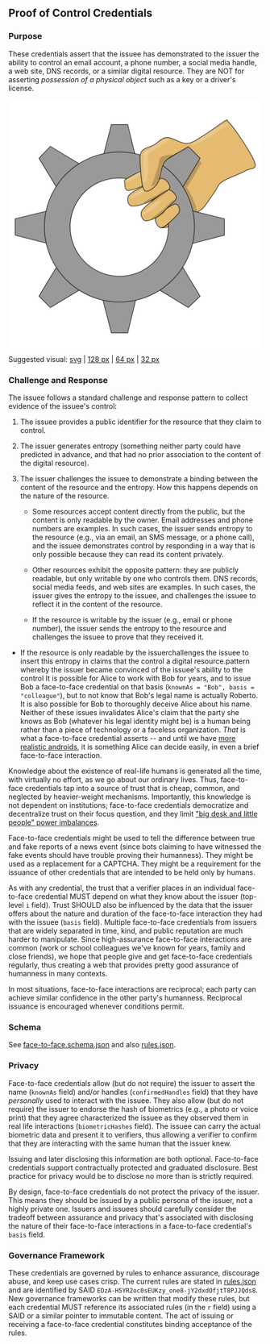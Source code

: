 ## Proof of Control Credentials

### Purpose

These credentials assert that the issuee has demonstrated to the issuer the ability to control an email account, a phone number, a social media handle, a web site, DNS records, or a similar digital resource. They are NOT for asserting *possession of a physical object* such as a key or a driver's license. 

![suggested proof-of-control visual](proof-of-control-512.png)<br>
Suggested visual: [svg](face-to-face.svg) | [128 px](proof-of-control-128.png) | [64 px](proof-of-control-64.png) | [32 px](proof-of-control-32.png)

### Challenge and Response

The issuee follows a standard challenge and response pattern to collect evidence of the issuee's control:

1. The issuee provides a public identifier for the resource that they claim to control.
2. The issuer generates entropy (something neither party could have predicted in advance, and that had no prior association to the content of the digital resource).
3. The issuer challenges the issuee to demonstrate a binding between the content of the resource and the entropy. How this happens depends on the nature of the resource.

    * Some resources accept content directly from the public, but the content is only readable by the owner. Email addresses and phone numbers are examples. In such cases, the issuer sends entropy to the resource (e.g., via an email, an SMS message, or a phone call), and the issuee demonstrates control by responding in a way that is only possible because they can read its content privately.

    * Other resources exhibit the opposite pattern: they are publicly readable, but only writable by one who controls them. DNS records, social media feeds, and web sites are examples. In such cases, the issuer gives the entropy to the issuee, and challenges the issuee to reflect it in the content of the resource.

    * If the resource is writable by the issuer (e.g., email or phone number), the issuer sends the entropy to the resource and challenges the issuee to prove that they received it.
* If the resource is only readable by the issuerchallenges the issuee to insert this entropy in claims that the control a digital resource.pattern whereby the issuer became convinced of the issuee's ability to the control It is possible for Alice to work with Bob for years, and to issue Bob a face-to-face credential on that basis (`knownAs = "Bob", basis = "colleague"`), but to not know that Bob's legal name is actually Roberto. It is also possible for Bob to thoroughly deceive Alice about his name. Neither of these issues invalidates Alice's claim that the party she knows as Bob (whatever his legal identity might be) is a human being rather than a piece of technology or a faceless organization. *That* is what a face-to-face credential asserts -- and until we have [more realistic androids](https://futuretechenthusiast.com/10-most-realistic-humanoid-robots/), it is something Alice can decide easily, in even a brief face-to-face interaction.

Knowledge about the existence of real-life humans is generated all the time, with virtually no effort, as we go about our ordinary lives. Thus, face-to-face credentials tap into a source of trust that is cheap, common, and neglected by heavier-weight mechanisms. Importantly, this knowledge is not dependent on institutions; face-to-face credentials democratize and decentralize trust on their focus question, and they limit ["big desk and little people" power imbalances](https://medium.com/@daniel-hardman/big-desks-and-little-people-e1b1b9e92d79). 

Face-to-face credentials might be used to tell the difference between true and fake reports of a news event (since bots claiming to have witnessed the fake events should have trouble proving their humanness). They might be used as a replacement for a CAPTCHA. They might be a requirement for the issuance of other credentials that are intended to be held only by humans.

As with any credential, the trust that a verifier places in an individual face-to-face credential MUST depend on what they know about the issuer (top-level `i` field). Trust SHOULD also be influenced by the data that the issuer offers about the nature and duration of the face-to-face interaction they had with the issuee (`basis` field). Multiple face-to-face credentials from issuers that are widely separated in time, kind, and public reputation are much harder to manipulate. Since high-assurance face-to-face interactions are common (work or school colleagues we've known for years, family and close friends), we hope that people give and get face-to-face credentials regularly, thus creating a web that provides pretty good assurance of humanness in many contexts.

In most situations, face-to-face interactions are reciprocal; each party can achieve similar confidence in the other party's humanness. Reciprocal issuance is encouraged whenever conditions permit.

### Schema
See [face-to-face.schema.json](face-to-face.schema.json) and also [rules.json](rules.json).

### Privacy

Face-to-face credentials allow (but do not require) the issuer to assert the name (`knownAs` field) and/or handles (`confirmedHandles` field) that they have *personally* used to interact with the issuee. They also allow (but do not require) the issuer to endorse the hash of biometrics (e.g., a photo or voice print) that they agree characterized the issuee as they observed them in real life interactions (`biometricHashes` field). The issuee can carry the actual biometric data and present it to verifiers, thus allowing a verifier to confirm that they are interacting with the same human that the issuer knew.

Issuing and later disclosing this information are both optional. Face-to-face credentials support contractually protected and graduated disclosure. Best practice for privacy would be to disclose no more than is strictly required.

By design, face-to-face credentials do not protect the privacy of the issuer. This means they should be issued by a public persona of the issuer, not a highly private one. Issuers and issuees should carefully consider the tradeoff between assurance and privacy that's associated with disclosing the nature of their face-to-face interactions in a face-to-face credential's `basis` field.

### Governance Framework

These credentials are governed by rules to enhance assurance, discourage abuse, and keep use cases crisp. The current rules are stated in [rules.json](rules.json) and are identified by SAID `EDzA-H5YR2oc0sEUKzy_one8-jY2dxdOfjtT8PJJQds8`. New governance frameworks can be written that modify these rules, but each credential MUST reference its associated rules (in the `r` field) using a SAID or a similar pointer to immutable content. The act of issuing or receiving a face-to-face credential constitutes binding acceptance of the rules.

